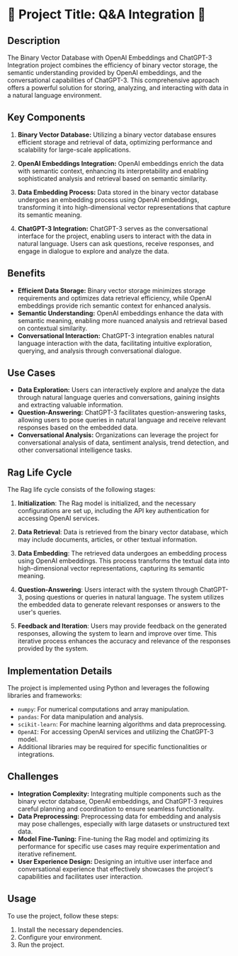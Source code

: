 # 🤖 Project Title: Q&A Integration 🧠

## Description

The Binary Vector Database with OpenAI Embeddings and ChatGPT-3 Integration project combines the efficiency of binary vector storage, the semantic understanding provided by OpenAI embeddings, and the conversational capabilities of ChatGPT-3. This comprehensive approach offers a powerful solution for storing, analyzing, and interacting with data in a natural language environment.

## Key Components

1. **Binary Vector Database:** Utilizing a binary vector database ensures efficient storage and retrieval of data, optimizing performance and scalability for large-scale applications.

2. **OpenAI Embeddings Integration:** OpenAI embeddings enrich the data with semantic context, enhancing its interpretability and enabling sophisticated analysis and retrieval based on semantic similarity.

3. **Data Embedding Process:** Data stored in the binary vector database undergoes an embedding process using OpenAI embeddings, transforming it into high-dimensional vector representations that capture its semantic meaning.

4. **ChatGPT-3 Integration:** ChatGPT-3 serves as the conversational interface for the project, enabling users to interact with the data in natural language. Users can ask questions, receive responses, and engage in dialogue to explore and analyze the data.

## Benefits

- **Efficient Data Storage:** Binary vector storage minimizes storage requirements and optimizes data retrieval efficiency, while OpenAI embeddings provide rich semantic context for enhanced analysis.
- **Semantic Understanding:** OpenAI embeddings enhance the data with semantic meaning, enabling more nuanced analysis and retrieval based on contextual similarity.
- **Conversational Interaction:** ChatGPT-3 integration enables natural language interaction with the data, facilitating intuitive exploration, querying, and analysis through conversational dialogue.

## Use Cases

- **Data Exploration:** Users can interactively explore and analyze the data through natural language queries and conversations, gaining insights and extracting valuable information.
- **Question-Answering:** ChatGPT-3 facilitates question-answering tasks, allowing users to pose queries in natural language and receive relevant responses based on the embedded data.
- **Conversational Analysis:** Organizations can leverage the project for conversational analysis of data, sentiment analysis, trend detection, and other conversational intelligence tasks.

## Rag Life Cycle

The Rag life cycle consists of the following stages:

1. **Initialization**: The Rag model is initialized, and the necessary configurations are set up, including the API key authentication for accessing OpenAI services.

2. **Data Retrieval**: Data is retrieved from the binary vector database, which may include documents, articles, or other textual information.

3. **Data Embedding**: The retrieved data undergoes an embedding process using OpenAI embeddings. This process transforms the textual data into high-dimensional vector representations, capturing its semantic meaning.

4. **Question-Answering**: Users interact with the system through ChatGPT-3, posing questions or queries in natural language. The system utilizes the embedded data to generate relevant responses or answers to the user's queries.

5. **Feedback and Iteration**: Users may provide feedback on the generated responses, allowing the system to learn and improve over time. This iterative process enhances the accuracy and relevance of the responses provided by the system.

## Implementation Details

The project is implemented using Python and leverages the following libraries and frameworks:

- `numpy`: For numerical computations and array manipulation.
- `pandas`: For data manipulation and analysis.
- `scikit-learn`: For machine learning algorithms and data preprocessing.
- `OpenAI`: For accessing OpenAI services and utilizing the ChatGPT-3 model.
- Additional libraries may be required for specific functionalities or integrations.

## Challenges

- **Integration Complexity:** Integrating multiple components such as the binary vector database, OpenAI embeddings, and ChatGPT-3 requires careful planning and coordination to ensure seamless functionality.
- **Data Preprocessing:** Preprocessing data for embedding and analysis may pose challenges, especially with large datasets or unstructured text data.
- **Model Fine-Tuning:** Fine-tuning the Rag model and optimizing its performance for specific use cases may require experimentation and iterative refinement.
- **User Experience Design:** Designing an intuitive user interface and conversational experience that effectively showcases the project's capabilities and facilitates user interaction.

## Usage

To use the project, follow these steps:

1. Install the necessary dependencies.
2. Configure your environment.
3. Run the project.
